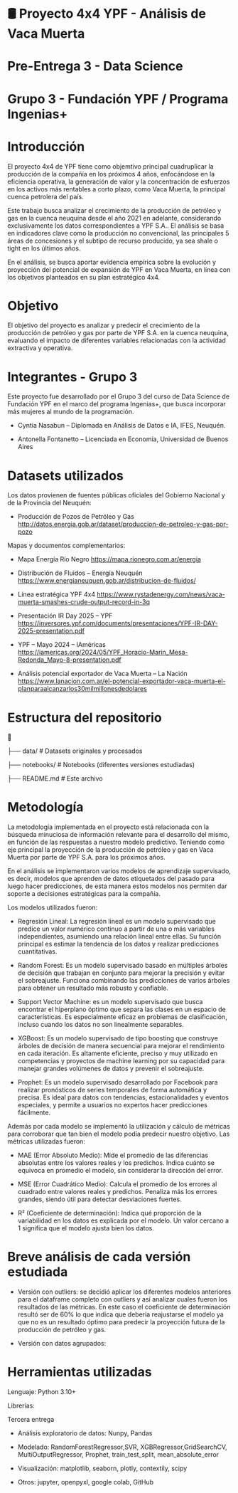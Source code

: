 # 🛢️ Proyecto 4x4 YPF - Análisis de Vaca Muerta
# Pre-Entrega 3 - Data Science
# Grupo 3 - Fundación YPF / Programa Ingenias+

# Introducción

El proyecto 4x4 de YPF tiene como objemtivo principal cuadruplicar la producción de la compañía en los próximos 4 años, enfocándose en la eficiencia operativa, la generación de valor y la concentración de esfuerzos en los activos más rentables a corto plazo, como Vaca Muerta, la principal cuenca petrolera del país.

Este trabajo busca analizar el crecimiento de la producción de petróleo y gas en la cuenca neuquina desde el año 2021 en adelante, considerando exclusivamente los datos correspondientes a YPF S.A.. El análisis se basa en indicadores clave como la producción no convencional, las principales 5 áreas de concesiones y el subtipo de recurso producido, ya sea shale o tight en los últimos años.

En el análisis, se busca aportar evidencia empírica sobre la evolución y proyección del potencial de expansión de YPF en Vaca Muerta, en línea con los objetivos planteados en su plan estratégico 4x4.

# Objetivo

El objetivo del proyecto es analizar y predecir el crecimiento de la producción de petróleo y gas por parte de YPF S.A. en la cuenca neuquina, evaluando el impacto de diferentes variables relacionadas con la actividad extractiva y operativa.

# Integrantes - Grupo 3

Este proyecto fue desarrollado por el Grupo 3 del curso de Data Science de Fundación YPF en el marco del programa Ingenias+, que busca incorporar más mujeres al mundo de la programación.

* Cyntia Nasabun – Diplomada en Análisis de Datos e IA, IFES, Neuquén. 

* Antonella Fontanetto – Licenciada en Economía, Universidad de Buenos Aires

# Datasets utilizados

Los datos provienen de fuentes públicas oficiales del Gobierno Nacional y de la Provincia del Neuquén:

* Producción de Pozos de Petróleo y Gas http://datos.energia.gob.ar/dataset/produccion-de-petroleo-y-gas-por-pozo

Mapas y documentos complementarios:

* Mapa Energía Río Negro https://mapa.rionegro.com.ar/energia

* Distribución de Fluidos – Energía Neuquén https://www.energianeuquen.gob.ar/distribucion-de-fluidos/

* Línea estratégica YPF 4x4 https://www.rystadenergy.com/news/vaca-muerta-smashes-crude-output-record-in-3q

* Presentación IR Day 2025 – YPF https://inversores.ypf.com/documents/presentaciones/YPF-IR-DAY-2025-presentation.pdf

* YPF – Mayo 2024 – IAméricas https://iamericas.org/2024/05/YPF_Horacio-Marin_Mesa-Redonda_Mayo-8-presentation.pdf

* Análisis potencial exportador de Vaca Muerta – La Nación  https://www.lanacion.com.ar/el-potencial-exportador-vaca-muerta-el-planparaalcanzarlos30milmillonesdedolares

# Estructura del repositorio

📁

├── data/           # Datasets originales y procesados

├── notebooks/      # Notebooks (diferentes versiones estudiadas)

├── README.md       # Este archivo

# Metodología

La metodología implementada en el proyecto está relacionada con la búsqueda minuciosa de información relevante para el desarrollo del mismo, en función de las respuestas a nuestro modelo predictivo. Teniendo como eje principal la proyección de la producción de petróleo y gas en Vaca Muerta por parte de YPF S.A. para los próximos años.

En el análisis se implementaron varios modelos de aprendizaje supervisado, es decir, modelos que aprenden de datos etiquetados del pasado para luego hacer predicciones, de esta manera estos modelos nos permiten dar soporte a decisiones estratégicas para la compañía.

Los modelos utilizados fueron:

* Regresión Lineal: La regresión lineal es un modelo supervisado que predice un valor numérico continuo a partir de una o más variables independientes, asumiendo una relación lineal entre ellas. Su función principal es estimar la tendencia de los datos y realizar predicciones cuantitativas.

* Random Forest: Es un modelo supervisado basado en múltiples árboles de decisión que trabajan en conjunto para mejorar la precisión y evitar el sobreajuste. Funciona combinando las predicciones de varios árboles para obtener un resultado más robusto y confiable.

* Support Vector Machine: es un modelo supervisado que busca encontrar el hiperplano óptimo que separa las clases en un espacio de características. Es especialmente eficaz en problemas de clasificación, incluso cuando los datos no son linealmente separables.

* XGBoost: Es un modelo supervisado de tipo boosting que construye árboles de decisión de manera secuencial para mejorar el rendimiento en cada iteración. Es altamente eficiente, preciso y muy utilizado en competencias y proyectos de machine learning por su capacidad para manejar grandes volúmenes de datos y prevenir el sobreajuste.

* Prophet: Es un modelo supervisado desarrollado por Facebook para realizar pronósticos de series temporales de forma automática y precisa. Es ideal para datos con tendencias, estacionalidades y eventos especiales, y permite a usuarios no expertos hacer predicciones fácilmente.

Además por cada modelo se implementó la utilización y cálculo de métricas para corroborar que tan bien el modelo podía predecir nuestro objetivo. Las métricas utilizadas fueron:

* MAE (Error Absoluto Medio):
Mide el promedio de las diferencias absolutas entre los valores reales y los predichos. Indica cuánto se equivoca en promedio el modelo, sin considerar la dirección del error.

* MSE (Error Cuadrático Medio):
Calcula el promedio de los errores al cuadrado entre valores reales y predichos. Penaliza más los errores grandes, siendo útil para detectar desviaciones fuertes.

* R² (Coeficiente de determinación):
Indica qué proporción de la variabilidad en los datos es explicada por el modelo. Un valor cercano a 1 significa que el modelo ajusta bien los datos.

# Breve análisis de cada versión estudiada

* Versión con outliers: se decidió aplicar los diferentes modelos anteriores para el dataframe completo con outliers y así analizar cuales fueron los resultados de las métricas. En este caso el coeficiente de determinación resultó ser de 60% lo que indica que debería reajustarse el modelo ya que no es un resultado óptimo para predecir la proyección futura de la producción de petróleo y gas.

* Versión con datos agrupados: 

# Herramientas utilizadas 

Lenguaje: Python 3.10+

Librerías:

Tercera entrega

* Análisis exploratorio de datos: Nunpy, Pandas

* Modelado: RandomForestRegressor,SVR, XGBRegressor,GridSearchCV, MultiOutputRegressor, Prophet, train_test_split, mean_absolute_error

* Visualización: matplotlib, seaborn, plotly, contextily, scipy

* Otros: jupyter, openpyxl, google colab, GitHub
